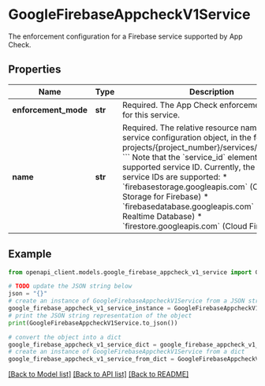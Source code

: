 # GoogleFirebaseAppcheckV1Service

The enforcement configuration for a Firebase service supported by App Check.

## Properties

Name | Type | Description | Notes
------------ | ------------- | ------------- | -------------
**enforcement_mode** | **str** | Required. The App Check enforcement mode for this service. | [optional] 
**name** | **str** | Required. The relative resource name of the service configuration object, in the format: &#x60;&#x60;&#x60; projects/{project_number}/services/{service_id} &#x60;&#x60;&#x60; Note that the &#x60;service_id&#x60; element must be a supported service ID. Currently, the following service IDs are supported: * &#x60;firebasestorage.googleapis.com&#x60; (Cloud Storage for Firebase) * &#x60;firebasedatabase.googleapis.com&#x60; (Firebase Realtime Database) * &#x60;firestore.googleapis.com&#x60; (Cloud Firestore) | [optional] 

## Example

```python
from openapi_client.models.google_firebase_appcheck_v1_service import GoogleFirebaseAppcheckV1Service

# TODO update the JSON string below
json = "{}"
# create an instance of GoogleFirebaseAppcheckV1Service from a JSON string
google_firebase_appcheck_v1_service_instance = GoogleFirebaseAppcheckV1Service.from_json(json)
# print the JSON string representation of the object
print(GoogleFirebaseAppcheckV1Service.to_json())

# convert the object into a dict
google_firebase_appcheck_v1_service_dict = google_firebase_appcheck_v1_service_instance.to_dict()
# create an instance of GoogleFirebaseAppcheckV1Service from a dict
google_firebase_appcheck_v1_service_from_dict = GoogleFirebaseAppcheckV1Service.from_dict(google_firebase_appcheck_v1_service_dict)
```
[[Back to Model list]](../README.md#documentation-for-models) [[Back to API list]](../README.md#documentation-for-api-endpoints) [[Back to README]](../README.md)


